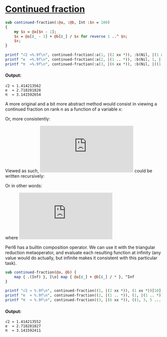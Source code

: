 [1]: https://rosettacode.org/wiki/Continued_fraction

# [Continued fraction][1]

```perl
sub continued-fraction(:@a, :@b, Int :$n = 100)
{
    my $x = @a[$n - 1];
    $x = @a[$_ - 1] + @b[$_] / $x for reverse 1 ..^ $n;
    $x;
}
 
printf "√2 ≈%.9f\n", continued-fraction(:a(1, |(2 xx *)), :b(Nil, |(1 xx *)));
printf "e  ≈%.9f\n", continued-fraction(:a(2, |(1 .. *)), :b(Nil, 1, |(1 .. *)));
printf "π  ≈%.9f\n", continued-fraction(:a(3, |(6 xx *)), :b(Nil, |((1, 3, 5 ... *) X** 2)));
```

#### Output:
```
√2 ≈ 1.414213562
e  ≈ 2.718281828
π  ≈ 3.141592654
```


A more original and a bit more abstract method would consist in viewing a continued fraction on rank n as a function of a variable x:



Or, more consistently:



Viewed as such, ![image](https://rosettacode.org/mw/index.php?title=Special:MathShowImage&hash=e48ee36b1a3c54ddb341c72e565131ed&mode=mathml) could be written recursively:



Or in other words:



where ![image](https://rosettacode.org/mw/index.php?title=Special:MathShowImage&hash=a59358d8eac1e8f71974271c5d11caf7&mode=mathml)



Perl6 has a builtin composition operator. We can use it with the triangular reduction metaoperator, and evaluate each resulting function at infinity (any value would do actually, but infinite makes it consistent with this particular task).

```perl
sub continued-fraction(@a, @b) {
    map { .(Inf) }, [\o] map { @a[$_] + @b[$_] / * }, ^Inf
}
 
printf "√2 ≈ %.9f\n", continued-fraction((1, |(2 xx *)), (1 xx *))[10];
printf "e  ≈ %.9f\n", continued-fraction((2, |(1 .. *)), (1, |(1 .. *)))[10];
printf "π  ≈ %.9f\n", continued-fraction((3, |(6 xx *)), ((1, 3, 5 ... *) X** 2))[100];
```

#### Output:
```
√2 ≈ 1.414213552
e  ≈ 2.718281827
π  ≈ 3.141592411
```